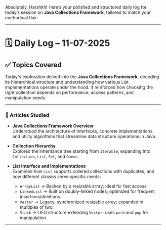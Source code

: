 Absolutely, Harshith! Here’s your polished and structured daily log for today’s session on **Java Collections Framework**, tailored to match your methodical flair:

---

# 🗓️ **Daily Log – 11-07-2025**

## ✅ **Topics Covered**

Today's exploration delved into the **Java Collections Framework**, decoding its hierarchical structure and understanding how various List implementations operate under the hood. It reinforced how choosing the right collection depends on performance, access patterns, and manipulation needs.

---

### 📘 **Articles Studied**

- **Java Collections Framework Overview**  
  Understood the architecture of interfaces, concrete implementations, and utility algorithms that streamline data structure operations in Java.

- **Collection Hierarchy**  
  Explored the inheritance tree starting from `Iterable`, expanding into `Collection`, `List`, `Set`, and `Queue`.

- **List Interface and Implementations**  
  Examined how `List` supports ordered collections with duplicates, and how different classes serve specific needs:
  
  - `ArrayList` → Backed by a resizable array; ideal for fast access.
  - `LinkedList` → Built on doubly-linked nodes; optimized for frequent insertions/deletions.
  - `Vector` → Legacy, synchronized resizable array; expanded in multiples of two.
  - `Stack` → LIFO structure extending `Vector`; uses `push` and `pop` for manipulation.

---